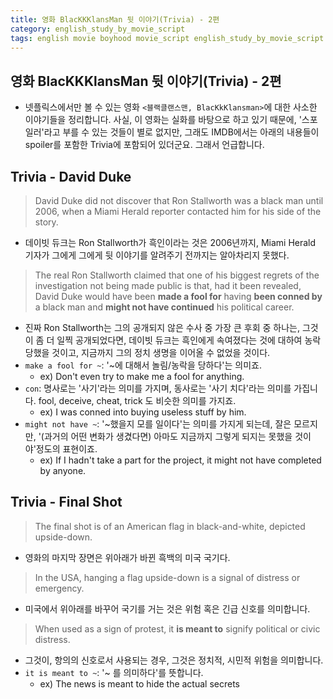```yaml
---
title: 영화 BlacKKKlansMan 뒷 이야기(Trivia) - 2편
category: english_study_by_movie_script
tags: english movie boyhood movie_script english_study_by_movie_script BlacKKKlansMan
---
```


## 영화 BlacKKKlansMan 뒷 이야기(Trivia) - 2편

- 넷플릭스에서만 볼 수 있는 영화 `<블랙클랜스맨, BlacKkKlansman>`에 대한 사소한 이야기들을 정리합니다. 사실, 이 영화는 실화를 바탕으로 하고 있기 때문에, '스포일러'라고 부를 수 있는 것들이 별로 없지만, 그래도 IMDB에서는 아래의 내용들이 spoiler를 포함한 Trivia에 포함되어 있더군요. 그래서 언급합니다. 

## Trivia - David Duke

> David Duke did not discover that Ron Stallworth was a black man until 2006, when a Miami Herald reporter contacted him for his side of the story.

- 데이빗 듀크는 Ron Stallworth가 흑인이라는 것은 2006년까지, Miami Herald 기자가 그에게 그에게 뒷 이야기를 알려주기 전까지는 알아차리지 못했다.

> The real Ron Stallworth claimed that one of his biggest regrets of the investigation not being made public is that, had it been revealed, David Duke would have been **made a fool for** having **been conned by** a black man and **might not have continued** his political career.

- 진짜 Ron Stallworth는 그의 공개되지 않은 수사 중 가장 큰 후회 중 하나는, 그것이 좀 더 일찍 공개되었다면, 데이빗 듀크는 흑인에게 속여졌다는 것에 대하여 농락당했을 것이고, 지금까지 그의 정치 생명을 이어올 수 없었을 것이다.
- `make a fool for ~`: '~에 대해서 놀림/농락을 당하다'는 의미죠.
  - ex) Don't even try to make me a fool for anything.
- `con`: 명사로는 '사기'라는 의미를 가지며, 동사로는 '사기 치다'라는 의미를 가집니다. fool, deceive, cheat, trick 도 비슷한 의미를 가지죠.
  - ex) I was conned into buying useless stuff by him.
- `might not have ~`: '~했을지 모를 일이다'는 의미를 가지게 되는데, 잘은 모르지만, '(과거의 어떤 변화가 생겼다면) 아마도 지금까지 그렇게 되지는 못했을 것이야'정도의 표현이죠.
  - ex) If I hadn't take a part for the project, it might not have completed by anyone.

## Trivia - Final Shot

> The final shot is of an American flag in black-and-white, depicted upside-down. 

- 영화의 마지막 장면은 위아래가 바뀐 흑백의 미국 국기다.

> In the USA, hanging a flag upside-down is a signal of distress or emergency. 

- 미국에서 위아래를 바꾸어 국기를 거는 것은 위험 혹은 긴급 신호를 의미합니다.

> When used as a sign of protest, it **is meant to** signify political or civic distress.

- 그것이, 항의의 신호로서 사용되는 경우, 그것은 정치적, 시민적 위험을 의미합니다.
- `it is meant to ~`: '~ 를 의미하다'를 뜻합니다. 
  - ex) The news is meant to hide the actual secrets
